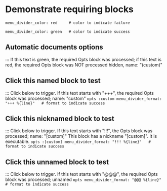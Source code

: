 # Demonstrate requiring blocks
```opts :(document_options) +(custom) +[custom]
menu_divider_color: red     # color to indicate failure
```
```opts :(custom)
menu_divider_color: green   # color to indicate success
```
## Automatic documents options
::: If this text is green, the required Opts block was processed; if this text is red, the required Opts block was NOT processed hidden, name: "(custom)"

## Click this named block to test
::: Click below to trigger. If this text starts with "+++", the required Opts block was processed; name: "custom"
    ```opts :custom
    menu_divider_format: "+++ %{line}"   # format to indicate success
    ```

## Click this nicknamed block to test
::: Click below to trigger. If this text starts with "!!!", the Opts block was processed; name: "[custom]"
This block has a nickname "[custom]". It is executable.
    ```opts :[custom]
    menu_divider_format: "!!! %{line}"   # format to indicate success
    ```

## Click this unnamed block to test
::: Click below to trigger. If this text starts with "@@@", the required Opts block was processed; unnamed
    ```opts
    menu_divider_format: "@@@ %{line}"   # format to indicate success
    ```
